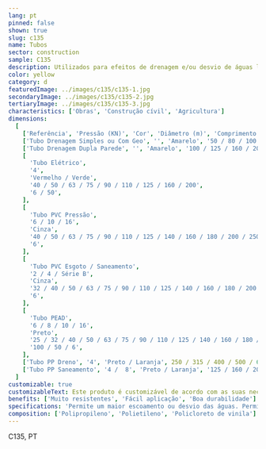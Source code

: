 ```yaml
---
lang: pt
pinned: false
shown: true
slug: c135
name: Tubos
sector: construction
sample: C135
description: Utilizados para efeitos de drenagem e/ou desvio de águas limpas ou sujas, os tubos apresentam várias áreas de aplicação na drenagem de cobertura de edifícios, indústria, comércio ou laboratórios, em instalações subterrâneas, em betão ou na construção de pontes.
color: yellow
category: d
featuredImage: ../images/c135/c135-1.jpg
secondaryImage: ../images/c135/c135-2.jpg
tertiaryImage: ../images/c135/c135-3.jpg
characteristics: ['Obras', 'Construção cívil', 'Agricultura']
dimensions:
  [
    ['Referência', 'Pressão (KN)', 'Cor', 'Diâmetro (m)', 'Comprimento (m)'],
    ['Tubo Drenagem Simples ou Com Geo', '', 'Amarelo', '50 / 80 / 100 / 125 / 160 / 200', '50'],
    ['Tubo Drenagem Dupla Parede', '', 'Amarelo', '100 / 125 / 160 / 200', '6'],
    [
      'Tubo Elétrico',
      '4',
      'Vermelho / Verde',
      '40 / 50 / 63 / 75 / 90 / 110 / 125 / 160 / 200',
      '6 / 50',
    ],
    [
      'Tubo PVC Pressão',
      '6 / 10 / 16',
      'Cinza',
      '40 / 50 / 63 / 75 / 90 / 110 / 125 / 140 / 160 / 180 / 200 / 250 / 315 / 400 / 500 / 630 / 710 / 800',
      '6',
    ],
    [
      'Tubo PVC Esgoto / Saneamento',
      '2 / 4 / Série B',
      'Cinza',
      '32 / 40 / 50 / 63 / 75 / 90 / 110 / 125 / 140 / 160 / 180 / 200 / 250 / 315 / 400 / 500 / 630 / 710 / 800',
      '6',
    ],
    [
      'Tubo PEAD',
      '6 / 8 / 10 / 16',
      'Preto',
      '25 / 32 / 40 / 50 / 63 / 75 / 90 / 110 / 125 / 140 / 160 / 180 / 200 / 225 / 250 / 280 / 315 / 355 / 400 / 450 / 500',
      '100 / 50 / 6',
    ],
    ['Tubo PP Dreno', '4', 'Preto / Laranja', 250 / 315 / 400 / 500 / 630, '6'],
    ['Tubo PP Saneamento', '4 /  8', 'Preto / Laranja', '125 / 160 / 200 / 250 / 315', '6.2'],
  ]
customizable: true
customizableText: Este produto é customizável de acordo com as suas necessidades. Contacte-nos para mais informações.
benefits: ['Muito resistentes', 'Fácil aplicação', 'Boa durabilidade']
specifications: 'Permite um maior escoamento ou desvio das águas. Permite a segurança e proteção de cabos elétricos.'
composition: ['Polipropileno', 'Polietileno', 'Policloreto de vinila']
---
```


C135, PT
